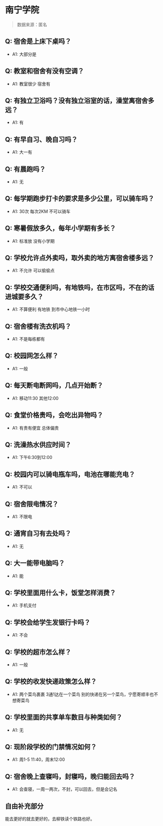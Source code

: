 # 南宁学院

> 数据来源：匿名

## Q: 宿舍是上床下桌吗？

- A1: 大部分是

## Q: 教室和宿舍有没有空调？

- A1: 教室很少  宿舍有

## Q: 有独立卫浴吗？没有独立浴室的话，澡堂离宿舍多远？

- A1: 有

## Q: 有早自习、晚自习吗？

- A1: 大一有

## Q: 有晨跑吗？

- A1: 无

## Q: 每学期跑步打卡的要求是多少公里，可以骑车吗？

- A1: 30次 每次2KM 不可以骑车

## Q: 寒暑假放多久，每年小学期有多长？

- A1: 标准放 没有小学期

## Q: 学校允许点外卖吗，取外卖的地方离宿舍楼多远？

- A1: 不允许 可以偷偷点

## Q: 学校交通便利吗，有地铁吗，在市区吗，不在的话进城要多久？

- A1: 不算便利 有地铁 到市中心地铁一小时

## Q: 宿舍楼有洗衣机吗？

- A1: 不是每栋都有

## Q: 校园网怎么样？

- A1: 一般

## Q: 每天断电断网吗，几点开始断？

- A1: 移动11:30 其他12:00

## Q: 食堂价格贵吗，会吃出异物吗？

- A1: 有贵有便宜 总体偏贵

## Q: 洗澡热水供应时间？

- A1: 下午6:30到12:00

## Q: 校园内可以骑电瓶车吗，电池在哪能充电？

- A1: 不可以

## Q: 宿舍限电情况？

- A1: 不限电

## Q: 通宵自习有去处吗？

- A1: 无

## Q: 大一能带电脑吗？

- A1: 能

## Q: 学校里面用什么卡，饭堂怎样消费？

- A1: 手机支付

## Q: 学校会给学生发银行卡吗？

- A1: 不会

## Q: 学校的超市怎么样？

- A1: 一般

## Q: 学校的收发快递政策怎么样？

- A1: 两个菜鸟裹裹 3通1达在一个菜鸟 别的快递在另一个菜鸟，宁愿寄顺丰也不想寄菜鸟

## Q: 学校里面的共享单车数目与种类如何？

- A1: 无

## Q: 现阶段学校的门禁情况如何？

- A1: 周1-5 11:40，周末12:00

## Q: 宿舍晚上查寝吗，封寝吗，晚归能回去吗？

- A1: 会查寝，一周一两次，不封，可以回去，但是会记名

## 自由补充部分

能去更好的就去更好的，去柳铁读个铁路也好。
